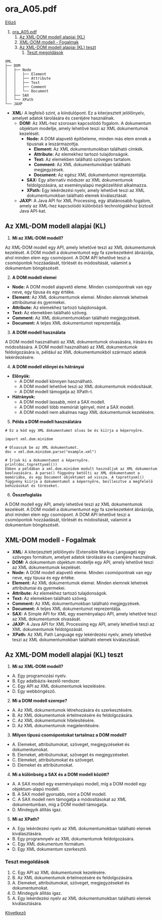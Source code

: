 # ora_A05.pdf

[Előző](4.md)

1. [ora\_A05.pdf](#ora_a05pdf)
   1. [Az XML-DOM modell alapjai (KL)](#az-xml-dom-modell-alapjai-kl)
   2. [XML-DOM modell - Fogalmak](#xml-dom-modell---fogalmak)
   3. [Az XML-DOM modell alapjai (KL) teszt](#az-xml-dom-modell-alapjai-kl-teszt)
      1. [Teszt megoldások](#teszt-megoldások)


```
XML
├── DOM
│   ├── Node
│   │   ├── Element
│   │   ├── Attribute
│   │   ├── Text
│   │   ├── Comment
│   │   └── Document
│   ├── SAX
│   └── XPath
└── JAXP
```

- **XML:** A legfelső szint, a kiindulópont. Ez a kiterjesztett jelölőnyelv, amelyet adatok tárolására és cseréjére használnak.
  - **DOM:** Az XML-hez szorosan kapcsolódó fogalom. A dokumentum objektum modellje, amely lehetővé teszi az XML dokumentumok kezelését.
    - **Node:** A DOM alapvető építőeleme, minden más elem ennek a típusnak a leszármazottja.
      - **Element:** Az XML dokumentumokban található címkék.
      - **Attribute:** Az elemekhez tartozó tulajdonságok.
      - **Text:** Az elemekben található szöveges tartalom.
      - **Comment:** Az XML dokumentumokban található megjegyzések.
      - **Document:** Az egész XML dokumentumot reprezentálja.
    - **SAX:** Egy alternatív módszer az XML dokumentumok feldolgozására, az eseményalapú megközelítést alkalmazza.
    - **XPath:** Egy lekérdezési nyelv, amely lehetővé teszi az XML dokumentumokban található elemek kiválasztását.
  - **JAXP:** A Java API for XML Processing, egy általánosabb fogalom, amely az XML-hez kapcsolódó különböző technológiákhoz biztosít Java API-kat.

## Az XML-DOM modell alapjai (KL)

1. **Mi az XML-DOM modell?**

Az XML-DOM modell egy API, amely lehetővé teszi az XML dokumentumok kezelését. A DOM modell a dokumentumot egy fa szerkezetként ábrázolja, ahol minden elem egy csomópont. A DOM API lehetővé teszi a csomópontok hozzáadását, törlését és módosítását, valamint a dokumentum böngészését.

2. **A DOM modell elemei**

- **Node:** A DOM modell alapvető eleme. Minden csomópontnak van egy neve, egy típusa és egy értéke.
- **Element:** Az XML dokumentumok elemei. Minden elemnek lehetnek attribútumai és gyermekei.
- **Attribute:** Az elemekhez tartozó tulajdonságok.
- **Text:** Az elemekben található szöveg.
- **Comment:** Az XML dokumentumokban található megjegyzések.
- **Document:** A teljes XML dokumentumot reprezentálja.

3. **A DOM modell használata**

A DOM modell használható az XML dokumentumok olvasására, írására és módosítására. A DOM modell használható az XML dokumentumok feldolgozására is, például az XML dokumentumokból származó adatok lekérdezésére.

4. **A DOM modell előnyei és hátrányai**

- **Előnyök:**
  - A DOM modell könnyen használható.
  - A DOM modell lehetővé teszi az XML dokumentumok módosítását.
  - A DOM modell támogatja az XPath-t.
- **Hátrányok:**
  - A DOM modell lassabb, mint a SAX modell.
  - A DOM modell több memóriát igényel, mint a SAX modell.
  - A DOM modell nem alkalmas nagy XML dokumentumok kezelésére.

5. **Példa a DOM modell használatára**

```
# Ez a kód egy XML dokumentumot olvas be és kiírja a képernyőre.

import xml.dom.minidom

# Olvassuk be az XML dokumentumot.
doc = xml.dom.minidom.parse("example.xml")

# Írjuk ki a dokumentumot a képernyőre.
print(doc.toprettyxml())
Ebben a példában a xml.dom.minidom modult használjuk az XML dokumentum beolvasására. A parse() függvény betölti az XML dokumentumot a memóriába, és egy Document objektumot ad vissza. A toprettyxml() függvény kiírja a dokumentumot a képernyőre, beillesztve a megfelelő behúzásokat és töréseket.
```

6. **Összefoglalás**

A DOM modell egy API, amely lehetővé teszi az XML dokumentumok kezelését. A DOM modell a dokumentumot egy fa szerkezetként ábrázolja, ahol minden elem egy csomópont. A DOM API lehetővé teszi a csomópontok hozzáadását, törlését és módosítását, valamint a dokumentum böngészését.

## XML-DOM modell - Fogalmak

- **XML:** A kiterjesztett jelölőnyelv (Extensible Markup Language) egy szöveges formátum, amelyet adatok tárolására és cseréjére használnak.
- **DOM:** A dokumentum objektum modellje egy API, amely lehetővé teszi az XML dokumentumok kezelését.
- **Node:** A DOM modell alapvető eleme. Minden csomópontnak van egy neve, egy típusa és egy értéke.
- **Element:** Az XML dokumentumok elemei. Minden elemnek lehetnek attribútumai és gyermekei.
- **Attribute:** Az elemekhez tartozó tulajdonságok.
- **Text:** Az elemekben található szöveg.
- **Comment:** Az XML dokumentumokban található megjegyzések.
- **Document:** A teljes XML dokumentumot reprezentálja.
- **SAX:** A Simple API for XML egy eseményalapú API, amely lehetővé teszi az XML dokumentumok olvasását.
- **JAXP:** A Java API for XML Processing egy API, amely lehetővé teszi az XML dokumentumok feldolgozását.
- **XPath:** Az XML Path Language egy lekérdezési nyelv, amely lehetővé teszi az XML dokumentumokban található elemek kiválasztását.

## Az XML-DOM modell alapjai (KL) teszt

1. **Mi az XML-DOM modell?**
- A. Egy programozási nyelv.
- B. Egy adatbázis-kezelő rendszer.
- C. Egy API az XML dokumentumok kezelésére.
- D. Egy webböngésző.

2. **Mi a DOM modell szerepe?**
- A. Az XML dokumentumok létrehozására és szerkesztésére.
- B. Az XML dokumentumok értelmezésére és feldolgozására.
- C. Az XML dokumentumok hitelesítésére.
- D. Az XML dokumentumok megjelenítésére.

3. **Milyen típusú csomópontokat tartalmaz a DOM modell?**
- A. Elemeket, attribútumokat, szöveget, megjegyzéseket és dokumentumokat.
- B. Elemeket, attribútumokat, szöveget és megjegyzéseket.
- C. Elemeket, attribútumokat és szöveget.
- D. Elemeket és attribútumokat.

4. **Mi a különbség a SAX és a DOM modell között?**
- A. A SAX modell egy eseményalapú modell, míg a DOM modell egy objektum-alapú modell.
- B. A SAX modell gyorsabb, mint a DOM modell.
- C. A SAX modell nem támogatja a módosításokat az XML dokumentumban, míg a DOM modell támogatja.
- D. Mindegyik állítás igaz.

5. **Mi az XPath?**
- A. Egy lekérdezési nyelv az XML dokumentumokban található elemek kiválasztására.
- B. Egy programnyelv az XML dokumentumok feldolgozására.
- C. Egy XML dokumentum formátum.
- D. Egy XML dokumentum szerkesztő.

### Teszt megoldások

1. C. Egy API az XML dokumentumok kezelésére.
2. B. Az XML dokumentumok értelmezésére és feldolgozására.
3. A. Elemeket, attribútumokat, szöveget, megjegyzéseket és dokumentumokat.
4. D. Mindegyik állítás igaz.
5. A. Egy lekérdezési nyelv az XML dokumentumokban található elemek kiválasztására.

[Következő](6.md)

